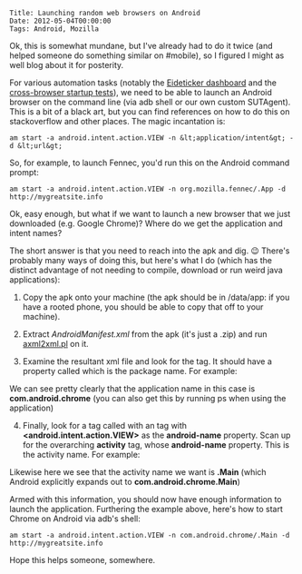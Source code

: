    Title: Launching random web browsers on Android
    Date: 2012-05-04T00:00:00
    Tags: Android, Mozilla

Ok, this is somewhat mundane, but I've already had to do it twice (and helped someone do something similar on #mobile), so I figured I might as well blog about it for posterity.

For various automation tasks (notably the [Eideticker dashboard][1] and the [cross-browser startup tests][2]), we need to be able to launch an Android browser on the command line (via adb shell or our own custom SUTAgent). This is a bit of a black art, but you can find references on how to do this on stackoverflow and other places. The magic incantation is:

```
am start -a android.intent.action.VIEW -n &lt;application/intent&gt; -d &lt;url&gt;
```

So, for example, to launch Fennec, you'd run this on the Android command prompt:

```
am start -a android.intent.action.VIEW -n org.mozilla.fennec/.App -d http://mygreatsite.info
```

Ok, easy enough, but what if we want to launch a new browser that we just downloaded (e.g. Google Chrome)? Where do we get the application and intent names?

The short answer is that you need to reach into the apk and dig. 😉 There's probably many ways of doing this, but here's what I do (which has the distinct advantage of not needing to compile, download or run weird java applications):

1. Copy the apk onto your machine (the apk should be in /data/app: if you have a rooted phone, you should be able to copy that off to your machine).

2. Extract _AndroidManifest.xml_ from the apk (it's just a .zip) and run [axml2xml.pl][3] on it.

3. Examine the resultant xml file and look for the **<manifest>** tag. It should have a property called **<package>** which is the package name. For example:

We can see pretty clearly that the application name in this case is **com.android.chrome** (you can also get this by running ps when using the application)

4. Finally, look for a tag called **<intent filter>** with an **<action>** tag with **<android.intent.action.VIEW>** as the **android-name** property. Scan up for the overarching **activity** tag, whose **android-name** property. This is the activity name. For example:

Likewise here we see that the activity name we want is **.Main** (which Android explicitly expands out to **com.android.chrome.Main**)

Armed with this information, you should now have enough information to launch the application. Furthering the example above, here's how to start Chrome on Android via adb's shell:

```
am start -a android.intent.action.VIEW -n com.android.chrome/.Main -d http://mygreatsite.info
```

Hope this helps someone, somewhere.

[1]: http://wrla.ch/eideticker/dashboard/
[2]: http://mrcote.info/phonedash/#/rawfennecstartup
[3]: http://android-random.googlecode.com/svn/trunk/axml2xml/axml2xml.pl
